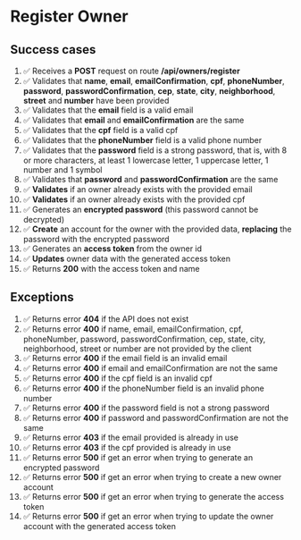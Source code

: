 # Register Owner

## Success cases

1. ✅ Receives a **POST** request on route **/api/owners/register**
2. ✅ Validates that **name**, **email**, **emailConfirmation**, **cpf**, **phoneNumber**, **password**, **passwordConfirmation**, **cep**, **state**, **city**, **neighborhood**, **street** and **number** have been provided
3. ✅ Validates that the **email** field is a valid email
4. ✅ Validates that **email** and **emailConfirmation** are the same
5. ✅ Validates that the **cpf** field is a valid cpf
6. ✅ Validates that the **phoneNumber** field is a valid phone number
7. ✅ Validates that the **password** field is a strong password, that is, with 8 or more characters, at least 1 lowercase letter, 1 uppercase letter, 1 number and 1 symbol
8. ✅ Validates that **password** and **passwordConfirmation** are the same
9. ✅ **Validates** if an owner already exists with the provided email 
10. ✅ **Validates** if an owner already exists with the provided cpf
11. ✅ Generates an **encrypted password** (this password cannot be decrypted)
12. ✅ **Create** an account for the owner with the provided data, **replacing** the password with the encrypted password
13. ✅ Generates an **access token** from the owner id
14. ✅ **Updates** owner data with the generated access token
15. ✅ Returns **200** with the access token and name

## Exceptions

1. ✅ Returns error **404** if the API does not exist
2. ✅ Returns error **400** if name, email, emailConfirmation, cpf, phoneNumber, password, passwordConfirmation, cep, state, city, neighborhood, street or number are not provided by the client
3. ✅ Returns error **400** if the email field is an invalid email
4. ✅ Returns error **400** if email and emailConfirmation are not the same
5. ✅ Returns error **400** if the cpf field is an invalid cpf
6. ✅ Returns error **400** if the phoneNumber field is an invalid phone number
7. ✅ Returns error **400** if the password field is not a strong password
8. ✅ Returns error **400** if password and passwordConfirmation are not the same
9. ✅ Returns error **403** if the email provided is already in use
10. ✅ Returns error **403** if the cpf provided is already in use
11. ✅ Returns error **500** if get an error when trying to generate an encrypted password
12. ✅ Returns error **500** if get an error when trying to create a new owner account
13. ✅ Returns error **500** if get an error when trying to generate the access token
14. ✅ Returns error **500** if get an error when trying to update the owner account with the generated access token